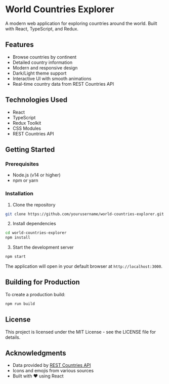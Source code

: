 # World Countries Explorer

A modern web application for exploring countries around the world. Built with React, TypeScript, and Redux.

## Features

- Browse countries by continent
- Detailed country information
- Modern and responsive design
- Dark/Light theme support
- Interactive UI with smooth animations
- Real-time country data from REST Countries API

## Technologies Used

- React
- TypeScript
- Redux Toolkit
- CSS Modules
- REST Countries API

## Getting Started

### Prerequisites

- Node.js (v14 or higher)
- npm or yarn

### Installation

1. Clone the repository

```bash
git clone https://github.com/yourusername/world-countries-explorer.git
```

2. Install dependencies

```bash
cd world-countries-explorer
npm install
```

3. Start the development server

```bash
npm start
```

The application will open in your default browser at `http://localhost:3000`.

## Building for Production

To create a production build:

```bash
npm run build
```

## License

This project is licensed under the MIT License - see the LICENSE file for details.

## Acknowledgments

- Data provided by [REST Countries API](https://restcountries.com/)
- Icons and emojis from various sources
- Built with ❤️ using React
